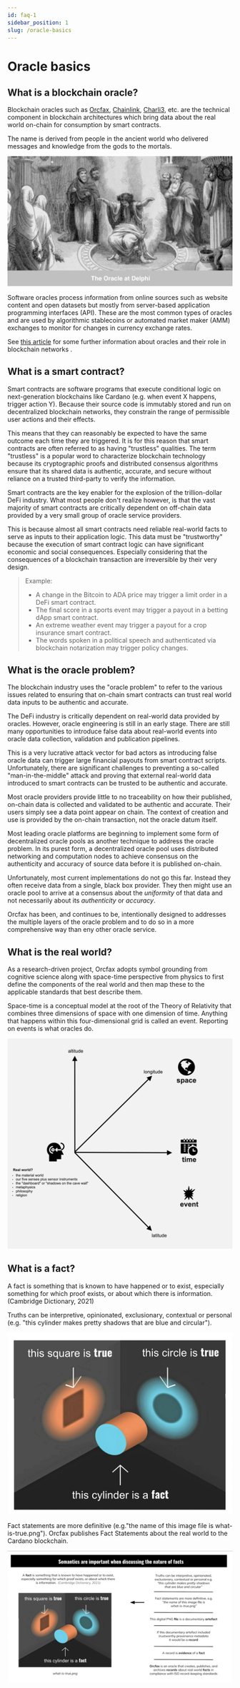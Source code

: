 ```yaml
---
id: faq-1
sidebar_position: 1
slug: /oracle-basics
---
```


# Oracle basics

## What is a blockchain oracle?

Blockchain oracles such as [Orcfax][oracle-1], [Chainlink][oracle-2],
[Charli3][oracle-3], etc. are the technical component in blockchain
architectures which bring data about the real world on-chain for consumption by
smart contracts.

The name is derived from people in the ancient world who delivered messages and
knowledge from the gods to the mortals.

![The oracle at Delphi](/img/oracle-of-delphi-bw.png)

Software oracles process information from online sources such as website content
and open datasets but mostly from server-based application programming
interfaces (API). These are the most common types of oracles and are used by
algorithmic stablecoins or automated market maker (AMM) exchanges to monitor for
changes in currency exchange rates.

See
[this article](https://cointelegraph.com/learn/what-is-a-blockchain-oracle-and-how-does-it-work)
for some further information about oracles and their role in blockchain networks
.

[oracle-1]: https://orcfax.io/
[oracle-2]: https://chain.link
[oracle-3]: https://charli3.io

## What is a smart contract?

Smart contracts are software programs that execute conditional logic on
next-generation blockchains like Cardano (e.g. when event X happens, trigger
action Y). Because their source code is immutably stored and run on
decentralized blockchain networks, they constrain the range of permissible user
actions and their effects.

This means that they can reasonably be expected to have the same outcome each
time they are triggered. It is for this reason that smart contracts are often
referred to as having "trustless" qualities. The term "trustless" is a popular
word to characterize blockchain technology because its cryptographic proofs and
distributed consensus algorithms ensure that its shared data is authentic,
accurate, and secure without reliance on a trusted third-party to verify the
information.

Smart contracts are the key enabler for the explosion of the trillion-dollar
DeFi industry. What most people don't realize however, is that the vast majority
of smart contracts are critically dependent on off-chain data provided by a very
small group of oracle service providers.

This is because almost all smart contracts need reliable real-world facts to
serve as inputs to their application logic. This data must be "trustworthy"
because the execution of smart contract logic can have significant economic and
social consequences. Especially considering that the consequences of a
blockchain transaction are irreversible by their very design.

> Example:
>
> -   A change in the Bitcoin to ADA price may trigger a limit order in a DeFi
>     smart contract.
> -   The final score in a sports event may trigger a payout in a betting dApp
>     smart contract.
> -   An extreme weather event may trigger a payout for a crop insurance smart
>     contract.
> -   The words spoken in a political speech and authenticated via blockchain
>     notarization may trigger policy changes.

## What is the oracle problem?

The blockchain industry uses the "oracle problem" to refer to the various issues
related to ensuring that on-chain smart contracts can trust real world data
inputs to be authentic and accurate.

The DeFi industry is critically dependent on real-world data provided by
oracles. However, oracle engineering is still in an early stage. There are still
many opportunities to introduce false data about real-world events into oracle
data collection, validation and publication pipelines.

This is a very lucrative attack vector for bad actors as introducing false
oracle data can trigger large financial payouts from smart contract scripts.
Unfortunately, there are significant challenges to preventing a so-called
"man-in-the-middle" attack and proving that external real-world data introduced
to smart contracts can be trusted to be authentic and accurate.

Most oracle providers provide little to no traceability on how their published,
on-chain data is collected and validated to be authentic and accurate. Their
users simply see a data point appear on chain. The context of creation and use
is provided by the on-chain transaction, not the oracle datum itself.

Most leading oracle platforms are beginning to implement some form of
decentralized oracle pools as another technique to address the oracle problem.
In its purest form, a decentralized oracle pool uses distributed networking and
computation nodes to achieve consensus on the authenticity and accuracy of
source data before it is published on-chain.

Unfortunately, most current implementations do not go this far. Instead they
often receive data from a single, black box provider. They then might use an
oracle pool to arrive at a consensus about the _uniformity_ of that data and not
necessarily about its _authenticity_ or _accuracy_.

Orcfax has been, and continues to be, intentionally designed to addresses the
multiple layers of the oracle problem and to do so in a more comprehensive way
than eny other oracle service.

## What is the real world?

As a research-driven project, Orcfax adopts symbol grounding from cognitive
science along with space-time perspective from physics to first define the
components of the real world and then map these to the applicable standards that
best describe them.

Space-time is a conceptual model at the root of the Theory of Relativity that
combines three dimensions of space with one dimension of time. Anything that
happens within this four-dimensional grid is called an event. Reporting on
events is what oracles do.

![What is the real world?](/img/2023-09-30--Orcfax-What-Is-The-Real-World.jpg)

## What is a fact?

A fact is something that is known to have happened or to exist, especially
something for which proof exists, or about which there is information.
(Cambridge Dictionary, 2021)

Truths can be interpretive, opinionated, exclusionary, contextual or personal
(e.g. "this cylinder makes pretty shadows that are blue and circular").

![Facts lead to truths](/img/2023-09-05--Orcfax--The-Nature-Of-Facts.png)

Fact statements are more definitive (e.g."the name of this image file is
what-is-true.png"). Orcfax publishes Fact Statements about the real world to the
Cardano blockchain.

![The nature of facts](/img/2023-09-06--Orcfax--Nature-of-Facts.png)
